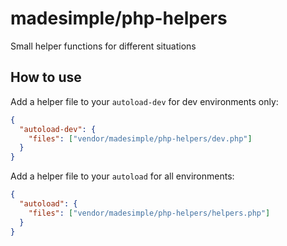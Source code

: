 # madesimple/php-helpers
Small helper functions for different situations

## How to use
Add a helper file to your `autoload-dev` for dev environments only:
```json
{
  "autoload-dev": {
    "files": ["vendor/madesimple/php-helpers/dev.php"]
  }
}
```

Add a helper file to your `autoload` for all environments:
```json
{
  "autoload": {
    "files": ["vendor/madesimple/php-helpers/helpers.php"]
  }
}
```
